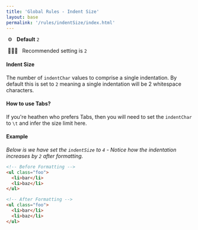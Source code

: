 ```yaml
---
title: 'Global Rules - Indent Size'
layout: base
permalink: '/rules/indentSize/index.html'
---
```


&nbsp;⚙️&nbsp;&nbsp;&nbsp;**Default** `2`

&nbsp;💁🏽‍♀️&nbsp;&nbsp;&nbsp;Recommended setting is `2`

#### Indent Size

The number of `indentChar` values to comprise a single indentation. By default this is set to `2` meaning a single indentation will be 2 whitespace characters.

#### How to use Tabs?

If you're heathen who prefers Tabs, then you will need to set the `indentChar` to `\t` and infer the size limit here.

#### Example

_Below is we have set the `indentSize` to `4` - Notice how the indentation increases by `2` after formatting._

```html
<!-- Before Formatting -->
<ul class="foo">
  <li>bar</li>
  <li>baz</li>
</ul>

<!-- After Formatting -->
<ul class="foo">
  <li>bar</li>
  <li>baz</li>
</ul>
```
